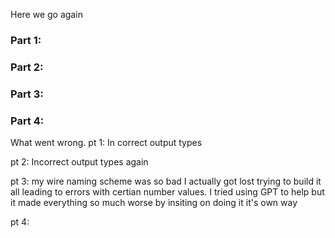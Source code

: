 Here we go again

### Part 1:  
### Part 2: 
### Part 3:
### Part 4: 


What went wrong. 
pt 1: In correct output types 

pt 2: Incorrect output types again

pt 3: my wire naming scheme was so bad I actually got lost trying to build it all leading to errors with certian number values. I tried using GPT to help but it made everything so much worse by insiting on doing it it's own way 

pt 4: 

